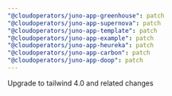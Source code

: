 ```yaml
---
"@cloudoperators/juno-app-greenhouse": patch
"@cloudoperators/juno-app-supernova": patch
"@cloudoperators/juno-app-template": patch
"@cloudoperators/juno-app-example": patch
"@cloudoperators/juno-app-heureka": patch
"@cloudoperators/juno-app-carbon": patch
"@cloudoperators/juno-app-doop": patch
---
```


Upgrade to tailwind 4.0 and related changes
